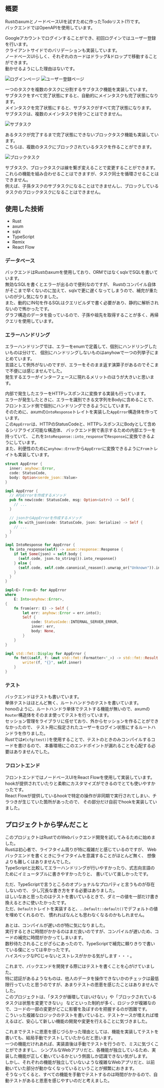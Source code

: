 ## 概要

RustのaxumとノードベースUIを試すために作ったTodoリスト(?)です。  
バックエンドではOpenAPIを使用しています。

Googleアカウントでログインすることができ、初回ログインではユーザー登録を行います。  
クライアントサイドでのバリデーションも実装しています。  
ノードベースUIらしく、それぞれのカードはドラッグ&ドロップで移動することができます。  
動かせるようにした理由はないです。

![ログインページ](/screenshots/evodo-axum-login.png)
![ユーザー登録ページ](/screenshots/evodo-axum-signin.png)  

一つのタスクを複数のタスクに分割するサブタスク機能を実装しています。  
サブタスクをすべて完了状態にすると、自動的にメインタスクも完了状態になります。  
メインタスクを完了状態にすると、サブタスクがすべて完了状態になります。  
サブタスクは、複数のメインタスクを持つことはできません。

![サブタスク](/screenshots/evodo-axum-subtask.png)

あるタスクが完了するまで完了状態にできないブロックタスク機能も実装しています。  
こちらは、複数のタスクにブロックされているタスクを作ることができます。

![ブロックタスク](/screenshots/evodo-axum-blocktask.png)

サブタスク、ブロックタスクは線を繋ぎ変えることで変更することができます。  
これらの機能を組み合わせることはできますが、タスク同士を循環させることはできません。  
例えば、子孫タスクのサブタスクになることはできませんし、ブロックしているタスクのブロックタスクになることはできません。

## 使用した技術

- Rust
- axum
- sqlx
- TypeScript
- Remix
- React Flow

### データベース

バックエンドはRustのaxumを使用しており、ORMではなくsqlxでSQLを書いています。  
無効なSQLを書くとエラーが出るので便利なのですが、
Rustのコンパイル自体がそこまで早くないのに加えて、sqlxで更に遅くなってしまうので、補完が重たいのが少し気になりました。  
また、動的にIN句を作るSQLはクエリビルダで書く必要があり、静的に解析されないので怖かったです。  
グラフ構造のデータを扱っているので、子孫や祖先を取得することが多く、再帰クエリを使用しています。  

### エラーハンドリング

エラーハンドリングでは、エラーをenumで定義して、個別にハンドリングしたいものは分けて、
個別にハンドリングしないものはanyhowで一つの列挙子にまとめています。  
言語として例外がないのですが、エラーをそのまま返す演算子があるのでそこまで不便には感じませんでした。  
発生するエラーがインターフェースに現れるメリットのほうが大きいと思います。

内部で発生したエラーをHTTPレスポンスに変換する実装も行っています。  
エラーが発生したときに、エラーを識別できる文字列をBodyに含めることで、フロントエンド側で個別にハンドリングできるようにしています。  
そのために、axumの`IntoResponse`トレイトを実装した`AppError`構造体を作っています。  
この`AppError`は、HTTPのStatusCodeと、HTTPレスポンスにBodyとして含めるシリアライズ可能な構造体、
バックエンド側で表示するための内部エラーを持っていて、
これを`IntoResponse::into_response`で`Response`に変換できるようにしています。  
また、利便性のために`anyhow::Error`から`AppError`に変換できるように`From`トレイトも実装しています。

```rust
struct AppError {
  inner: anyhow::Error,
  code: StatusCode,
  body: Option<serde_json::Value>
}

impl AppError {
  // APpErrorを作成するメソッド
  pub fn new(code: StatusCode, msg: Option<&str>) -> Self {
    // ...
  }

  // jsonからAppErrorを作成するメソッド
  pub fn with_json(code: StatusCode, json: Serialize) -> Self {
    // ...
  }
}

impl IntoResponse for AppError {
  fn into_response(self) -> axum::response::Response {
    if let Some(json) = self.body {
      (self.code, json.to_string()).into_response()
    } else {
      (self.code, self.code.canonical_reason().unwrap_or("Unknown")).into_response()
    }
  }
}

impl<E> From<E> for AppError
where
    E: Into<anyhow::Error>,
{
    fn from(err: E) -> Self {
        let err: anyhow::Error = err.into();
        Self {
            code: StatusCode::INTERNAL_SERVER_ERROR,
            inner: err,
            body: None,
        }
    }
}

impl std::fmt::Display for AppError {
    fn fmt(&self, f: &mut std::fmt::Formatter<'_>) -> std::fmt::Result {
        write!(f, "{}", self.inner)
    }
}
```

### テスト

バックエンドはテストも書いています。  
単体テストはほとんど無く、ルートハンドラのテストを書いています。  
honoのように、ルートハンドラ単体でテストする機能が無いので、axumの`Router`構造体をそのまま使ってテストを行っています。  
セッション管理をライブラリに任せており、外からセッションを作ることができなかったので、
テスト用に指定されたユーザーをログイン状態にするルートハンドラを作りました。  
Rustでは`#[cfg(test)]`を使用することで、テストのときのみコンパイルするコードを書けるので、
本番環境にこのエンドポイントが漏れることを心配する必要はありませんでした。

### フロントエンド

フロントエンドではノードベースUIをReact Flowを使用して実装しています。  
hookが提供されていたりと柔軟にカスタマイズができるのでとても使いやすかったです。  
React Flowが提供しているhookで特定の操作が非同期で実行されてしまい、チラつきが生じていた箇所があったので、
その部分だけ自前でhookを実装していました。

## プロジェクトから学んだこと

このプロジェクトはRustでのWebバックエンド開発を試してみるために始めました。  
Rustは初心者で、ライフタイム周りが特に複雑だと感じているのですが、
Webバックエンドを書くときにライフタイムを意識することがほとんど無く、
想像よりも難しくはありませんでした。  
TypeScriptと比較してエラーハンドリングが行いやすかったり、式志向言語のためにイミュータブルに書きやすかったりと、
書いていて楽しかったです。  

ただ、TypeScriptで言うところのオプショナルなプロパティと言うものが存在しないので、
少し冗長な書き方をする必要はありました。  
ほしいなあと思ったのはテストを書いているときで、ダミーの値を一部だけ書き換えるときに使いたかったです。  
ただ、`Default`トレイトを実装すると、`..Default::default()`でデフォルトの値を埋めてくれるので、
慣れればなんとも思わなくなるのかもしれません。

あとは、コンパイルが遅いのが特に気になりました。  
実行するときに時間がかかるのはまだ良いのですが、コンパイルが遅いため、コードの補完に時間がかかってしまいます。  
数秒待たされることがざらにあったので、TypeScriptで補完に頼りきりで書いている僕にとっては辛かったです。  
ハイスペックなPCじゃないとストレスがかかる気がします・・・。

これまで、バックエンドを開発する際にはテストを書くことを心がけていました。  
特に認証があるようなものは、他人のデータを操作できないかのチェックは最低限行っていたと思うのですが、あまりテストの恩恵を感じたことはありませんでした。  
このプロジェクトは、「タスクが循環してはいけない」や「ブロックされているタスクは状態を変更できない」
などといった制約が多く、ロジックが複雑なので、コードの一部の変更がどこに影響を及ぼすのを把握するのが困難です。  
こういった複雑なロジックのテストを書いていると、テストケースが増えれば増えるほど、安心して新しい機能の開発や変更を行えることに気づきました。  

これまでテストに恩恵を感じづらかった理由としては、機能を実装してテストを書いても、結局手動でテストしていたからだと思います。  
一つの機能だけれあれば、実装直後は手動でテストを行うので、ミスに気づくことができますし、
シンプルなWebアプリだと、各機能が独立しているため、実装した機能が正しく動いているかという側面しか認識できない気がします。  
しかし、それぞれの機能が独立していないような複雑なWebアプリだと、以前動いていた部分が動かなくなっているということが頻繁におきます。  
そうなってくると、すべての機能を手動でテストするのは時間がかかるので、自動テストがあると恩恵を感じやすいのだと考えました。  
